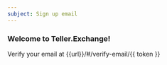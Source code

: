 ```yaml
---
subject: Sign up email
---
```

### Welcome to Teller.Exchange!
Verify your email at {{url}}/#/verify-email/{{ token }}
